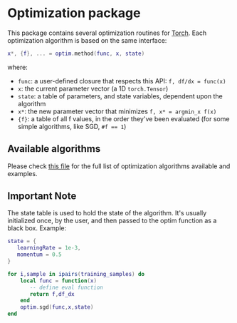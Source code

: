 # Optimization package

This package contains several optimization routines for [Torch](https://github.com/torch/torch7/blob/master/README.md).
Each optimization algorithm is based on the same interface:

```lua
x*, {f}, ... = optim.method(func, x, state)
```

where:

* `func`: a user-defined closure that respects this API: `f, df/dx = func(x)`
* `x`: the current parameter vector (a 1D `torch.Tensor`)
* `state`: a table of parameters, and state variables, dependent upon the algorithm
* `x*`: the new parameter vector that minimizes `f, x* = argmin_x f(x)`
* `{f}`: a table of all f values, in the order they've been evaluated
  (for some simple algorithms, like SGD, `#f == 1`)

## Available algorithms

Please check [this file](doc/index.md) for the full list of
optimization algorithms available and examples. 

## Important Note

The state table is used to hold the state of the algorithm.
It's usually initialized once, by the user, and then passed to the optim function
as a black box. Example:

```lua
state = {
   learningRate = 1e-3,
   momentum = 0.5
}

for i,sample in ipairs(training_samples) do
    local func = function(x)
       -- define eval function
       return f,df_dx
    end
    optim.sgd(func,x,state)
end
```
